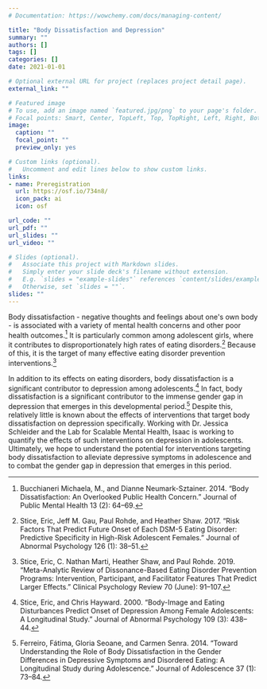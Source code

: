```yaml
---
# Documentation: https://wowchemy.com/docs/managing-content/

title: "Body Dissatisfaction and Depression"
summary: ""
authors: []
tags: []
categories: []
date: 2021-01-01

# Optional external URL for project (replaces project detail page).
external_link: ""

# Featured image
# To use, add an image named `featured.jpg/png` to your page's folder.
# Focal points: Smart, Center, TopLeft, Top, TopRight, Left, Right, BottomLeft, Bottom, BottomRight.
image:
  caption: ""
  focal_point: ""
  preview_only: yes

# Custom links (optional).
#   Uncomment and edit lines below to show custom links.
links:
- name: Preregistration
  url: https://osf.io/734n8/
  icon_pack: ai
  icon: osf

url_code: ""
url_pdf: ""
url_slides: ""
url_video: ""

# Slides (optional).
#   Associate this project with Markdown slides.
#   Simply enter your slide deck's filename without extension.
#   E.g. `slides = "example-slides"` references `content/slides/example-slides.md`.
#   Otherwise, set `slides = ""`.
slides: ""
---
```


Body dissatisfaction - negative thoughts and feelings about one's own body - is associated with a variety of mental health concerns and other poor health outcomes.[^1] It is particularly common among adolescent girls, where it contributes to disproportionately high rates of eating disorders.[^2] Because of this, it is the target of many effective eating disorder prevention interventions.[^3]

In addition to its effects on eating disorders, body dissatisfaction is a significant contributor to depression among adolescents.[^4] In fact, body dissatisfaction is a significant contributor to the immense gender gap in depression that emerges in this developmental period.[^5] Despite this, relatively little is known about the effects of interventions that target body dissatisfaction on depression specifically. Working with Dr. Jessica Schleider and the Lab for Scalable Mental Health, Isaac is working to quantify the effects of such interventions on depression in adolescents. Ultimately, we hope to understand the potential for interventions targeting body dissatisfaction to alleviate depressive symptoms in adolescence and to combat the gender gap in depression that emerges in this period.

[^1]: Bucchianeri Michaela, M., and Dianne Neumark-Sztainer. 2014. “Body Dissatisfaction: An Overlooked Public Health Concern.” Journal of Public Mental Health 13 (2): 64–69.
[^2]: Stice, Eric, Jeff M. Gau, Paul Rohde, and Heather Shaw. 2017. “Risk Factors That Predict Future Onset of Each DSM-5 Eating Disorder: Predictive Specificity in High-Risk Adolescent Females.” Journal of Abnormal Psychology 126 (1): 38–51.
[^3]: Stice, Eric, C. Nathan Marti, Heather Shaw, and Paul Rohde. 2019. “Meta-Analytic Review of Dissonance-Based Eating Disorder Prevention Programs: Intervention, Participant, and Facilitator Features That Predict Larger Effects.” Clinical Psychology Review 70 (June): 91–107.
[^4]: Stice, Eric, and Chris Hayward. 2000. “Body-Image and Eating Disturbances Predict Onset of Depression Among Female Adolescents: A Longitudinal Study.” Journal of Abnormal Psychology 109 (3): 438–44.
[^5]: Ferreiro, Fátima, Gloria Seoane, and Carmen Senra. 2014. “Toward Understanding the Role of Body Dissatisfaction in the Gender Differences in Depressive Symptoms and Disordered Eating: A Longitudinal Study during Adolescence.” Journal of Adolescence 37 (1): 73–84.
